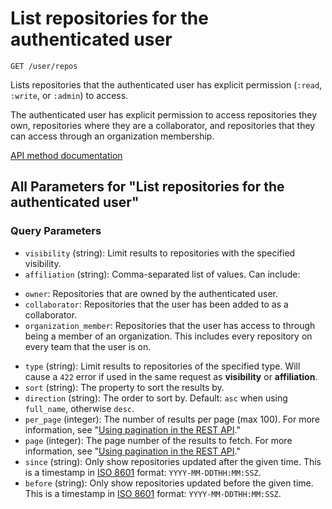 # List repositories for the authenticated user

`GET /user/repos`

Lists repositories that the authenticated user has explicit permission (`:read`, `:write`, or `:admin`) to access.

The authenticated user has explicit permission to access repositories they own, repositories where they are a collaborator, and repositories that they can access through an organization membership.

[API method documentation](https://docs.github.com/rest/repos/repos#list-repositories-for-the-authenticated-user)

## All Parameters for "List repositories for the authenticated user"

### Query Parameters

- `visibility` (string): Limit results to repositories with the specified visibility.
- `affiliation` (string): Comma-separated list of values. Can include:  
 * `owner`: Repositories that are owned by the authenticated user.  
 * `collaborator`: Repositories that the user has been added to as a collaborator.  
 * `organization_member`: Repositories that the user has access to through being a member of an organization. This includes every repository on every team that the user is on.
- `type` (string): Limit results to repositories of the specified type. Will cause a `422` error if used in the same request as **visibility** or **affiliation**.
- `sort` (string): The property to sort the results by.
- `direction` (string): The order to sort by. Default: `asc` when using `full_name`, otherwise `desc`.
- `per_page` (integer): The number of results per page (max 100). For more information, see "[Using pagination in the REST API](https://docs.github.com/rest/using-the-rest-api/using-pagination-in-the-rest-api)."
- `page` (integer): The page number of the results to fetch. For more information, see "[Using pagination in the REST API](https://docs.github.com/rest/using-the-rest-api/using-pagination-in-the-rest-api)."
- `since` (string): Only show repositories updated after the given time. This is a timestamp in [ISO 8601](https://en.wikipedia.org/wiki/ISO_8601) format: `YYYY-MM-DDTHH:MM:SSZ`.
- `before` (string): Only show repositories updated before the given time. This is a timestamp in [ISO 8601](https://en.wikipedia.org/wiki/ISO_8601) format: `YYYY-MM-DDTHH:MM:SSZ`.